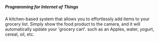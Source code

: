 <h5>Programming for Internet of Things</h5>
<p>A kitchen-based system that allows you to effortlessly add items to your grocery list. 
Simply show the food product to the camera, and it will automatically update your 'grocery cart'.  such as an Apples, water, yogurt,  cereal, oil, etc.
</p>
